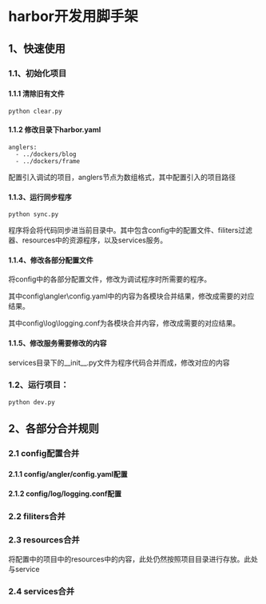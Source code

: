 # harbor开发用脚手架
## 1、快速使用
### 1.1、初始化项目
#### 1.1.1 清除旧有文件
<pre><code>python clear.py</code></pre>

#### 1.1.2 修改目录下harbor.yaml
<pre><code>anglers:
  - ../dockers/blog
  - ../dockers/frame
</code></pre>
配置引入调试的项目，anglers节点为数组格式，其中配置引入的项目路径
#### 1.1.3、运行同步程序
<pre><code>python sync.py</code></pre>
程序将会将代码同步进当前目录中。其中包含config中的配置文件、filiters过滤器、resources中的资源程序，以及services服务。
#### 1.1.4、修改各部分配置文件
将config中的各部分配置文件，修改为调试程序时所需要的程序。

其中config\angler\config.yaml中的内容为各模块合并结果，修改成需要的对应结果。

其中config\log\logging.conf为各模块合并内容，修改成需要的对应结果。

#### 1.1.5、修改服务需要修改的内容
services目录下的__init__.py文件为程序代码合并而成，修改对应的内容


### 1.2、运行项目：
<pre><code>python dev.py</code></pre>

## 2、各部分合并规则
### 2.1 config配置合并
#### 2.1.1 config/angler/config.yaml配置

#### 2.1.2 config/log/logging.conf配置

### 2.2 filiters合并

### 2.3 resources合并
将配置中的项目中的resources中的内容，此处仍然按照项目目录进行存放。此处与service


### 2.4 services合并